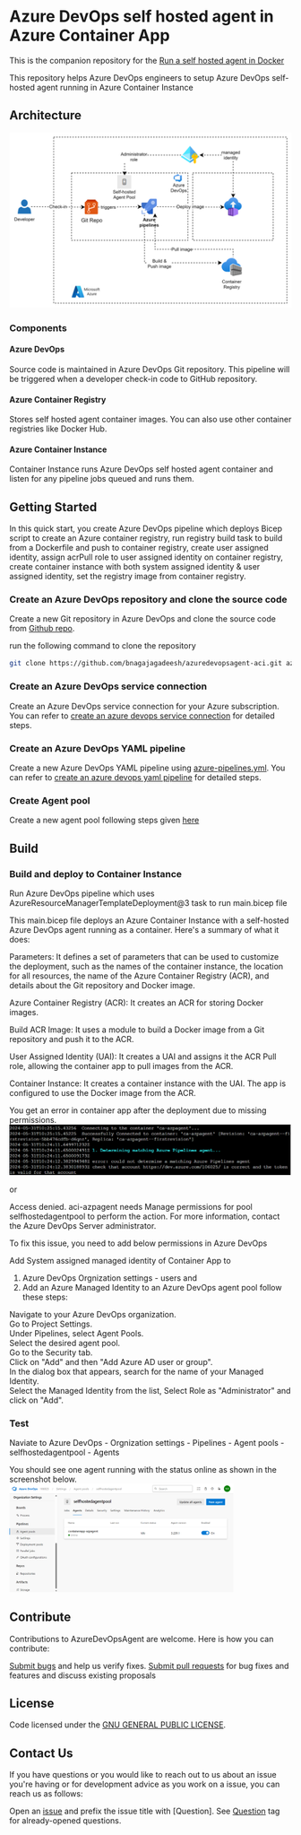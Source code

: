 # Azure DevOps self hosted agent in Azure Container App

This is the companion repository for the [Run a self hosted agent in Docker](https://learn.microsoft.com/en-us/azure/devops/pipelines/agents/docker?view=azure-devops) 

This repository helps Azure DevOps engineers to setup Azure DevOps self-hosted agent running in Azure Container Instance

## Architecture
![alt text](images/aci-selfhostedagent-architecture.png)

### Components

#### Azure DevOps
Source code is maintained in Azure DevOps Git repository. This pipeline will be triggered when a developer check-in code to GitHub repository.

#### Azure Container Registry
Stores self hosted agent container images. You can also use other container registries like Docker Hub.

#### Azure Container Instance
Container Instance runs Azure DevOps self hosted agent container and listen for any pipeline jobs queued and runs them.

## Getting Started

In this quick start, you create Azure DevOps pipeline which deploys Bicep script to create an Azure container registry, run registry build task to build from a Dockerfile and push to container registry, create user assigned identity, assign acrPull role to user assigned identity on container registry, create container instance with both system assigned identity & user assigned identity, set the registry image from container registry.

### Create an Azure DevOps repository and clone the source code
Create a new Git repository in Azure DevOps and clone the source code from [Github repo](https://github.com/bnagajagadeesh/azuredevopsagent-aci.git).

run the following command to clone the repository
```bash
git clone https://github.com/bnagajagadeesh/azuredevopsagent-aci.git azuredevopsagent-aci
```

### Create an Azure DevOps service connection
Create an Azure DevOps service connection for your Azure subscription. You can refer to  [create an azure devops service connection](https://learn.microsoft.com/en-us/azure/container-apps/azure-pipelines#create-an-azure-devops-service-connection) for detailed steps.

### Create an Azure DevOps YAML pipeline
Create a new Azure DevOps YAML pipeline using [azure-pipelines.yml](azure-pipelines.yml). You can refer to  [create an azure devops yaml pipeline](https://learn.microsoft.com/en-us/azure/container-apps/azure-pipelines#create-an-azure-devops-yaml-pipeline) for detailed steps.

### Create Agent pool
Create a new agent pool following steps given [here](https://learn.microsoft.com/en-us/azure/devops/pipelines/agents/pools-queues?view=azure-devops&tabs=yaml%2Cbrowser#create-agent-pools) 

## Build

### Build and deploy to Container Instance
Run Azure DevOps pipeline which uses AzureResourceManagerTemplateDeployment@3 task to run main.bicep file

This main.bicep file deploys an Azure Container Instance with a self-hosted Azure DevOps agent running as a container. Here's a summary of what it does:

Parameters: It defines a set of parameters that can be used to customize the deployment, such as the names of the container instance, the location for all resources, the name of the Azure Container Registry (ACR), and details about the Git repository and Docker image.

Azure Container Registry (ACR): It creates an ACR for storing Docker images.

Build ACR Image: It uses a module to build a Docker image from a Git repository and push it to the ACR.

User Assigned Identity (UAI): It creates a UAI and assigns it the ACR Pull role, allowing the container app to pull images from the ACR.

Container Instance: It creates a container instance with the UAI. The app is configured to use the Docker image from the ACR.

You get an error in container app after the deployment due to missing permissions. 
![alt text](images/agent-error.png)

or

Access denied. aci-azpagent needs Manage permissions for pool selfhostedagentpool to perform the action. For more information, contact the Azure DevOps Server administrator.

To fix this issue, you need to add below permissions in Azure DevOps

Add System assigned managed identity of Container App to 
 1) Azure DevOps Orgnization settings - users and
 2) Add an Azure Managed Identity to an Azure DevOps agent pool follow these steps:

Navigate to your Azure DevOps organization.  
Go to Project Settings.  
Under Pipelines, select Agent Pools.  
Select the desired agent pool.  
Go to the Security tab.  
Click on "Add" and then "Add Azure AD user or group".  
In the dialog box that appears, search for the name of your Managed Identity.  
Select the Managed Identity from the list, Select Role as "Administrator" and click on "Add".  


### Test
Naviate to Azure DevOps - Orgnization settings - Pipelines - Agent pools - selfhostedagentpool - Agents

You should see one agent running with the status online as shown in the screenshot below.
<img src="images/selfhostedagent-test.png" alt="alt text" width="400"/>

## Contribute
Contributions to AzureDevOpsAgent are welcome. Here is how you can contribute:

[Submit bugs](https://github.com/bnagajagadeesh/azuredevopsagent-ca/issues) and help us verify fixes.
[Submit pull requests](https://github.com/bnagajagadeesh/azuredevopsagent-ca/pulls) for bug fixes and features and discuss existing proposals

## License
Code licensed under the [GNU GENERAL PUBLIC LICENSE](LICENSE).

## Contact Us
If you have questions or you would like to reach out to us about an issue you're having or for development advice as you work on a issue, you can reach us as follows:

Open an [issue](https://github.com/bnagajagadeesh/azuredevopsagent-ca/issues/new) and prefix the issue title with [Question]. See [Question](https://github.com/bnagajagadeesh/azuredevopsagent-ca/issues?q=label%3AQuestion) tag for already-opened questions.